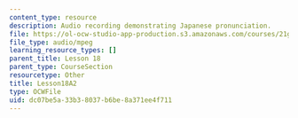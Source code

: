 ```yaml
---
content_type: resource
description: Audio recording demonstrating Japanese pronunciation.
file: https://ol-ocw-studio-app-production.s3.amazonaws.com/courses/21g-504-japanese-iv-spring-2009/dc07be5a33b38037b6be8a371ee4f711_Lesson18A2.mp3
file_type: audio/mpeg
learning_resource_types: []
parent_title: Lesson 18
parent_type: CourseSection
resourcetype: Other
title: Lesson18A2
type: OCWFile
uid: dc07be5a-33b3-8037-b6be-8a371ee4f711
---
```


